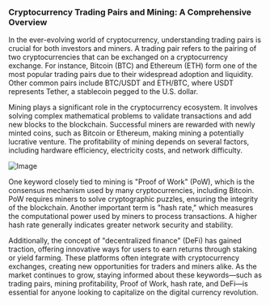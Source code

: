 ### Cryptocurrency Trading Pairs and Mining: A Comprehensive Overview

In the ever-evolving world of cryptocurrency, understanding trading pairs is crucial for both investors and miners. A trading pair refers to the pairing of two cryptocurrencies that can be exchanged on a cryptocurrency exchange. For instance, Bitcoin (BTC) and Ethereum (ETH) form one of the most popular trading pairs due to their widespread adoption and liquidity. Other common pairs include BTC/USDT and ETH/BTC, where USDT represents Tether, a stablecoin pegged to the U.S. dollar.

Mining plays a significant role in the cryptocurrency ecosystem. It involves solving complex mathematical problems to validate transactions and add new blocks to the blockchain. Successful miners are rewarded with newly minted coins, such as Bitcoin or Ethereum, making mining a potentially lucrative venture. The profitability of mining depends on several factors, including hardware efficiency, electricity costs, and network difficulty.

![Image](https://github.com/user-attachments/assets/31692037-0104-4703-abd1-696b6a7dd41b)

One keyword closely tied to mining is "Proof of Work" (PoW), which is the consensus mechanism used by many cryptocurrencies, including Bitcoin. PoW requires miners to solve cryptographic puzzles, ensuring the integrity of the blockchain. Another important term is "hash rate," which measures the computational power used by miners to process transactions. A higher hash rate generally indicates greater network security and stability.

Additionally, the concept of "decentralized finance" (DeFi) has gained traction, offering innovative ways for users to earn returns through staking or yield farming. These platforms often integrate with cryptocurrency exchanges, creating new opportunities for traders and miners alike. As the market continues to grow, staying informed about these keywords—such as trading pairs, mining profitability, Proof of Work, hash rate, and DeFi—is essential for anyone looking to capitalize on the digital currency revolution.